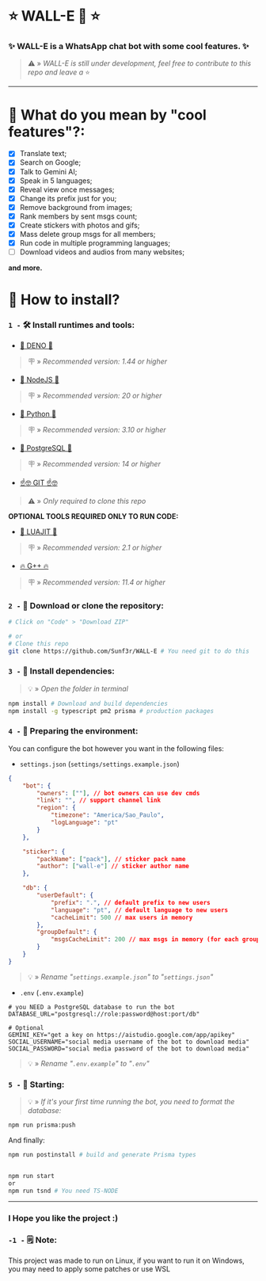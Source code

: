 # ⭐ WALL-E 🤖 ⭐

### ✨ WALL-E is a WhatsApp chat bot with some cool features. ✨

> ⚠️ » _WALL-E is still under development, feel free to contribute to this repo and leave a_ ⭐

---

# 🤔 What do you mean by "cool features"?:

- [x] Translate text;
- [x] Search on Google;
- [x] Talk to Gemini AI;
- [x] Speak in 5 languages;
- [x] Reveal view once messages;
- [x] Change its prefix just for you;
- [x] Remove background from images;
- [x] Rank members by sent msgs count;
- [x] Create stickers with photos and gifs;
- [x] Mass delete group msgs for all members;
- [x] Run code in multiple programming languages;
- [ ] Download videos and audios from many websites;

**and more.**

# 🤔 How to install?

### `1 -` 🛠️ Install runtimes and tools:

- [🦕 DENO 🦕](https://deno.com/)

> 🪧 » _Recommended version: 1.44 or higher_

- [💩 NodeJS 💩](https://nodejs.org/pt-br/)

> 🪧 » _Recommended version: 20 or higher_

- [🐍 Python 🐍](https://www.python.org/)

> 🪧 » _Recommended version: 3.10 or higher_

- [🐘 PostgreSQL 🐘](https://www.postgresql.org/download/)

> 🪧 » _Recommended version: 14 or higher_

- [☝️🤓 GIT ☝️🤓](https://git-scm.com/downloads)

> ⚠️ » _Only required to clone this repo_

**OPTIONAL TOOLS REQUIRED ONLY TO RUN CODE:**

- [🌙 LUAJIT 🌙](https://luajit.org/)

> 🪧 » _Recommended version: 2.1 or higher_

- [🔥 G++ 🔥]()

> 🪧 » _Recommended version: 11.4 or higher_

### `2 -` 📁 Download or clone the repository:

```bash
# Click on "Code" > "Download ZIP"

# or
# Clone this repo
git clone https://github.com/Sunf3r/WALL-E # You need git to do this
```

### `3 -` 🧰 Install dependencies:

> 💡 » _Open the folder in terminal_

```bash
npm install # Download and build dependencies
npm install -g typescript pm2 prisma # production packages
```

### `4 -` 🌿 Preparing the environment:

You can configure the bot however you want in the following files:

- `settings.json` (`settings/settings.example.json`)

```json
{
	"bot": {
		"owners": [""], // bot owners can use dev cmds
		"link": "", // support channel link
		"region": {
			"timezone": "America/Sao_Paulo",
			"logLanguage": "pt"
		}
	},

	"sticker": {
		"packName": ["pack"], // sticker pack name
		"author": ["wall-e"] // sticker author name
	},

	"db": {
		"userDefault": {
			"prefix": ".", // default prefix to new users
			"language": "pt", // default language to new users
			"cacheLimit": 500 // max users in memory
		},
		"groupDefault": {
			"msgsCacheLimit": 200 // max msgs in memory (for each group)
		}
	}
}
```

> 💡 » _Rename "`settings.example.json`" to "`settings.json`"_

- `.env` (`.env.example`)

```env
# you NEED a PostgreSQL database to run the bot
DATABASE_URL="postgresql://role:password@host:port/db"

# Optional
GEMINI_KEY="get a key on https://aistudio.google.com/app/apikey"
SOCIAL_USERNAME="social media username of the bot to download media"
SOCIAL_PASSWORD="social media password of the bot to download media"
```

> 💡 » _Rename "`.env.example`" to "`.env`"_

### `5 -` 🚀 Starting:

> 💡 » _If it's your first time running the bot, you need to format the database:_

```bash
npm run prisma:push
```

And finally:

```bash
npm run postinstall # build and generate Prisma types


npm run start
or
npm run tsnd # You need TS-NODE
```

---

### I Hope you like the project :)

### `-1 -` 🗒️ Note:

This project was made to run on Linux, if you want to run it on Windows, you may need to apply some
patches or use WSL
